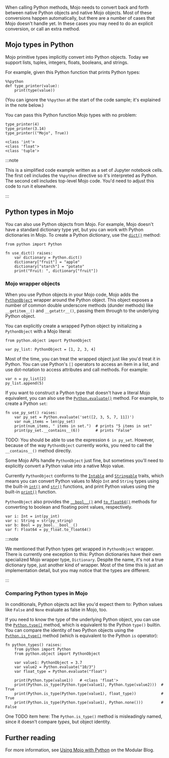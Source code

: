 When calling Python methods, Mojo needs to convert back and forth between native
Python objects and native Mojo objects. Most of these conversions happen
automatically, but there are a number of cases that Mojo doesn't handle yet.
In these cases you may need to do an explicit conversion, or call an extra
method.

## Mojo types in Python

Mojo primitive types implicitly convert into Python objects.
Today we support lists, tuples, integers, floats, booleans, and strings.

For example, given this Python function that prints Python types:


```mojo
%%python
def type_printer(value):
    print(type(value))
```

(You can ignore the `%%python` at the start of the code sample; it's explained
in the note below.)

You can pass this Python function Mojo types with no problem:


```mojo
type_printer(4)
type_printer(3.14)
type_printer(("Mojo", True))
```

    <class 'int'>
    <class 'float'>
    <class 'tuple'>
    

:::note

This is a simplified code example written as a set of Jupyter
notebook cells. The first cell includes the `%%python` directive so it's
interpreted as Python. The second cell includes top-level Mojo code. You'd need
to adjust this code to run it elsewhere.

:::

## Python types in Mojo

You can also use Python objects from Mojo. For example, Mojo doesn't have a
standard dictionary type yet, but you can work with Python dictionaries in Mojo. 
To create a Python dictionary, use the 
[`dict()`](/mojo/stdlib/python/python.html#dict) method:


```mojo
from python import Python

fn use_dict() raises:
    var dictionary = Python.dict()
    dictionary["fruit"] = "apple"
    dictionary["starch"] = "potato"
    print("Fruit: ", dictionary["fruit"])
```

### Mojo wrapper objects

When you use Python objects in your Mojo code, Mojo adds the 
[`PythonObject`](/mojo/stdlib/python/object.html#pythonobject) wrapper around
the Python object. This object exposes a number of common double underscore
methods (dunder methods) like `__getitem__()` and `__getattr__()`, passing them
through to the underlying Python object. 

You can explicitly create a wrapped Python object by initializing a 
`PythonObject` with a Mojo literal:


```mojo
from python.object import PythonObject

var py_list: PythonObject = [1, 2, 3, 4]
```

Most of the time, you can treat the wrapped object just like you'd treat it in 
Python. You can use Python's `[]` operators to access an item in a list, and use
dot-notation to access attributes and call methods. For example:


```mojo
var n = py_list[2]
py_list.append(5)
```


If you want to construct a Python type that doesn't have a literal Mojo 
equivalent, you can also use the 
[`Python.evaluate()`](/mojo/stdlib/python/python.html#evaluate) method. For
example, to create a Python `set`:


```mojo
fn use_py_set() raises:
    var py_set = Python.evaluate('set([2, 3, 5, 7, 11])')
    var num_items = len(py_set)
    print(num_items, " items in set.")  # prints "5 items in set"
    print(py_set.__contains__(6))       # prints "False"
```

TODO: You should be able to use the expression `6 in py_set`. However, because
of the way `PythonObject` currently works, you need to call the 
`__contains__()` method directly.

Some Mojo APIs handle `PythonObject` just fine, but sometimes you'll need to 
explicitly convert a Python value into a native Mojo value. 

Currently `PythonObject` conforms to the 
[`Intable`](/mojo/stdlib/builtin/int.html#intable) and 
[`Stringable`](/mojo/stdlib/builtin/str.html#stringable) traits, which means you
can  convert Python values to Mojo `Int` and `String` types using the built-in 
[`int()`](/mojo/stdlib/builtin/int.html#int-1) and
[`str()`](/mojo/stdlib/builtin/str.html#str) functions, and print Python values
using the built-in [`print()`](/mojo/stdlib/builtin/io.html#print) function.
  
`PythonObject` also provides the
[`__bool__()`](/mojo/stdlib/python/object.html#bool__) and 
[`to_float64()`](/mojo/stdlib/python/object.html#to_float64) methods for 
converting to boolean and floating point values, respectively.

```mojo
var i: Int = int(py_int)
var s: String = str(py_string)
var b: Bool = py_bool.__bool__()
var f: Float64 = py_float.to_float64()
```

:::note

We mentioned that Python types get wrapped in `PythonObject` wrapper. 
There is currently one exception to this: Python dictionaries have their own
specialized Mojo wrapper type, `Dictionary`. Despite the name, it's not a true
dictionary type, just another kind of wrapper. Most of the time this is
just an implementation detail, but you may notice that the types are different.

:::

### Comparing Python types in Mojo

In conditionals, Python objects act like you'd expect them to: Python values 
like `False` and `None` evaluate as false in Mojo, too.

If you need to know the type of the underlying Python object, you can use the 
[`Python.type()`](/mojo/stdlib/python/python.html#type) method, which is 
equivalent to the Python `type()` builtin. You can compare the identity of two
Python objects using the
[`Python.is_type()`](/mojo/stdlib/python/python.html#is_type) method (which is
equivalent to the Python `is` operator):


```mojo
fn python_types() raises:
    from python import Python
    from python.object import PythonObject

    var value1: PythonObject = 3.7
    var value2 = Python.evaluate("10/3")
    var float_type = Python.evaluate("float")

    print(Python.type(value1))   # <class 'float'>
    print(Python.is_type(Python.type(value1), Python.type(value2)))  # True
    print(Python.is_type(Python.type(value1), float_type))           # True
    print(Python.is_type(Python.type(value1), Python.none()))        # False
```

One TODO item here: The `Python.is_type()` method is misleadingly named, since 
it doesn't compare _types_, but object identity.

## Further reading

For more information, see 
[Using Mojo with Python](https://www.modular.com/blog/using-mojo-with-python) on 
the Modular Blog.
